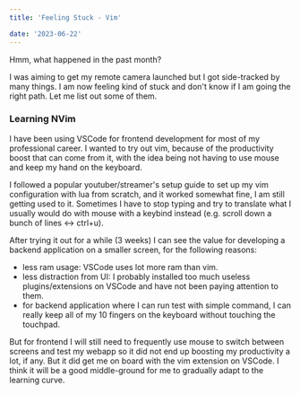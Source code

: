 ```yaml
---
title: 'Feeling Stuck - Vim'

date: '2023-06-22'
---
```


Hmm, what happened in the past month?

I was aiming to get my remote camera launched but I got side-tracked by many things. I am now feeling kind of stuck and don't know if I am going the right path. Let me list out some of them.

### Learning NVim

I have been using VSCode for frontend development for most of my professional career. I wanted to try out vim, because of the productivity boost that can come from it, with the idea being not having to use mouse and keep my hand on the keyboard.

I followed a popular youtuber/streamer's setup guide to set up my vim configuration with lua from scratch, and it worked somewhat fine, I am still getting used to it. Sometimes I have to stop typing and try to translate what I usually would do with mouse with a keybind instead (e.g. scroll down a bunch of lines <-> ctrl+u). 

After trying it out for a while (3 weeks) I can see the value for developing a backend application on a smaller screen, for the following reasons:

- less ram usage: VSCode uses lot more ram than vim.
- less distraction from UI: I probably installed too much useless plugins/extensions on VSCode and have not been paying attention to them.
- for backend application where I can run test with simple command, I can really keep all of my 10 fingers on the keyboard without touching the touchpad.

But for frontend I will still need to frequently use mouse to switch between screens and test my webapp so it did not end up boosting my productivity a lot, if any. But it did get me on board with the vim extension on VSCode. I think it will be a good middle-ground for me to gradually adapt to the learning curve.

